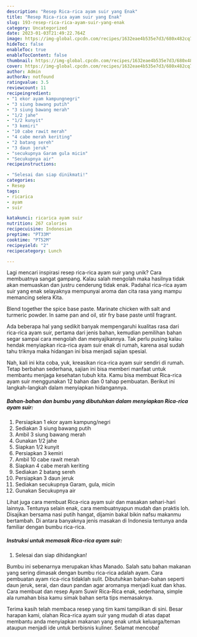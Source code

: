 ```yaml
---
description: "Resep Rica-rica ayam suir yang Enak"
title: "Resep Rica-rica ayam suir yang Enak"
slug: 193-resep-rica-rica-ayam-suir-yang-enak
category: Uncategorized
date: 2023-01-03T21:49:22.764Z
image: https://img-global.cpcdn.com/recipes/1632eae4b535e7d3/680x482cq70/rica-rica-ayam-suir-foto-resep-utama.jpg
hideToc: false
enableToc: true
enableTocContent: false
thumbnail: https://img-global.cpcdn.com/recipes/1632eae4b535e7d3/680x482cq70/rica-rica-ayam-suir-foto-resep-utama.jpg
cover: https://img-global.cpcdn.com/recipes/1632eae4b535e7d3/680x482cq70/rica-rica-ayam-suir-foto-resep-utama.jpg
author: Admin
authorAv: notfound
ratingvalue: 3.5
reviewcount: 11
recipeingredient:
- "1 ekor ayam kampungnegri"
- "3 siung bawang putih"
- "3 siung bawang merah"
- "1/2 jahe"
- "1/2 kunyit"
- "3 kemiri"
- "10 cabe rawit merah"
- "4 cabe merah keriting"
- "2 batang sereh"
- "3 daun jeruk"
- "secukupnya Garam gula micin"
- "Secukupnya air"
recipeinstructions:

- "Selesai dan siap dinikmati!"
categories:
- Resep
tags:
- ricarica
- ayam
- suir

katakunci: ricarica ayam suir 
nutrition: 267 calories
recipecuisine: Indonesian
preptime: "PT33M"
cooktime: "PT52M"
recipeyield: "2"
recipecategory: Lunch

---
```





Lagi mencari inspirasi resep rica-rica ayam suir yang unik? Cara membuatnya sangat gampang. Kalau salah mengolah maka hasilnya tidak akan memuaskan dan justru cenderung tidak enak. Padahal rica-rica ayam suir yang enak selayaknya mempunyai aroma dan cita rasa yang mampu memancing selera Kita.





Blend together the spice base paste. Marinate chicken with salt and turmeric powder. In same pan and oil, stir fry base paste until fragrant.

Ada beberapa hal yang sedikit banyak mempengaruhi kualitas rasa dari rica-rica ayam suir, pertama dari jenis bahan, kemudian pemilihan bahan segar sampai cara mengolah dan menyajikannya. Tak perlu pusing kalau hendak menyiapkan rica-rica ayam suir enak di rumah, karena asal sudah tahu triknya maka hidangan ini bisa menjadi sajian spesial.






Nah, kali ini kita coba, yuk, kreasikan rica-rica ayam suir sendiri di rumah. Tetap berbahan sederhana, sajian ini bisa memberi manfaat untuk membantu menjaga kesehatan tubuh kita. Kamu bisa membuat Rica-rica ayam suir menggunakan 12 bahan dan 0 tahap pembuatan. Berikut ini langkah-langkah dalam menyiapkan hidangannya.

<!--inarticleads1-->

##### Bahan-bahan dan bumbu yang dibutuhkan dalam menyiapkan Rica-rica ayam suir:

1. Persiapkan 1 ekor ayam kampung/negri
1. Sediakan 3 siung bawang putih
1. Ambil 3 siung bawang merah
1. Gunakan 1/2 jahe
1. Siapkan 1/2 kunyit
1. Persiapkan 3 kemiri
1. Ambil 10 cabe rawit merah
1. Siapkan 4 cabe merah keriting
1. Sediakan 2 batang sereh
1. Persiapkan 3 daun jeruk
1. Sediakan secukupnya Garam, gula, micin
1. Gunakan Secukupnya air


Lihat juga cara membuat Rica-rica ayam suir dan masakan sehari-hari lainnya. Tentunya selain enak, cara membuatnyapun mudah dan praktis loh. Disajikan bersama nasi putih hangat, dijamin bakal bikin nafsu makanmu bertambah. Di antara banyaknya jenis masakan di Indonesia tentunya anda familiar dengan bumbu rica-rica. 

<!--inarticleads2-->

##### Instruksi untuk memasak Rica-rica ayam suir:


1. Selesai dan siap dihidangkan!

Bumbu ini sebenarnya merupakan khas Manado. Salah satu bahan makanan yang sering dimasak dengan bumbu rica-rica adalah ayam. Cara pembuatan ayam rica-rica tidaklah sulit. Dibutuhkan bahan-bahan seperti daun jeruk, serai, dan daun pandan agar aromanya menjadi kuat dan khas. Cara membuat dan resep Ayam Suwir Rica-Rica enak, sederhana, simple ala rumahan bisa kamu simak bahan serta tips memasaknya. 

Terima kasih telah membaca resep yang tim kami tampilkan di sini. Besar harapan kami, olahan Rica-rica ayam suir yang mudah di atas dapat membantu anda menyiapkan makanan yang enak untuk keluarga/teman ataupun menjadi ide untuk berbisnis kuliner. Selamat mencoba!
